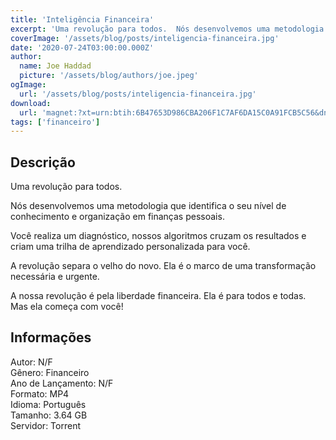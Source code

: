 ```yaml
---
title: 'Inteligência Financeira'
excerpt: 'Uma revolução para todos.  Nós desenvolvemos uma metodologia que identifica o seu nível de conhecimento e organização em finanças pessoais.  Você realiza um diagnóstico, nossos algoritmos cruzam os resultados e criam uma trilha de aprendizado personalizada para você.  A revo'
coverImage: '/assets/blog/posts/inteligencia-financeira.jpg'
date: '2020-07-24T03:00:00.000Z'
author:
  name: Joe Haddad
  picture: '/assets/blog/authors/joe.jpeg'
ogImage:
  url: '/assets/blog/posts/inteligencia-financeira.jpg'
download:
  url: 'magnet:?xt=urn:btih:6B47653D986CBA206F1C7AF6DA15C0A91FCB5C56&dn=Curso%20de%20Intelig%c3%aancia%20Financeira%20-%20Conquer&tr=udp%3a%2f%2ftracker.openbittorrent.com%3a1337%2fannounce&tr=udp%3a%2f%2ftracker.opentrackr.org%3a1337%2fannounce'
tags: ['financeiro']
---
```

<h2>Descrição</h2>
<p></p><p>Uma revolução para todos.</p><p>Nós desenvolvemos uma metodologia que identifica o seu nível de conhecimento e organização em finanças pessoais.</p><p>Você realiza um diagnóstico, nossos algoritmos cruzam os resultados e criam uma trilha de aprendizado personalizada para você.</p><p>A revolução separa o velho do novo. Ela é o marco de uma transformação necessária e urgente.</p><p>A nossa revolução é pela liberdade financeira. Ela é para todos e todas. Mas ela começa com você!</p><h2>Informações</h2><p>Autor: N/F<br/>Gênero: Financeiro<br/>Ano de Lançamento: N/F<br/>Formato: MP4<br/>Idioma: Português<br/>Tamanho: 3.64 GB<br/>Servidor: Torrent</p>